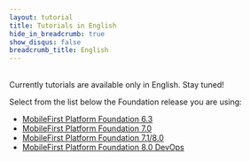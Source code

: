 ```yaml
---
layout: tutorial
title: Tutorials in English
hide_in_breadcrumb: true
show_disqus: false
breadcrumb_title: English
---
```

<br>
Currently tutorials are available only in English.  
Stay tuned!

Select from the list below the Foundation release you are using:

* [MobileFirst Platform Foundation 6.3]({{site.baseurl}}/tutorials/en/foundation/6.3/all-tutorials)
* [MobileFirst Platform Foundation 7.0]({{site.baseurl}}/tutorials/en/foundation/7.0/all-tutorials)
* [MobileFirst Platform Foundation 7.1/8.0]({{site.baseurl}}/tutorials/en/foundation/7.1/all-tutorials)
* [MobileFirst Platform Foundation 8.0 DevOps]({{site.baseurl}}/tutorials/en/foundation/8.0/all-tutorials)